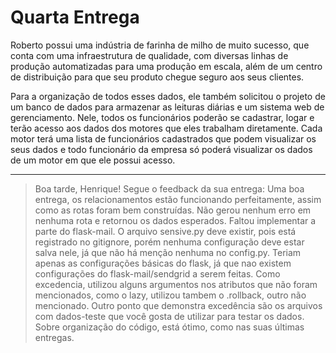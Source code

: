 # Quarta Entrega

Roberto possui uma indústria de farinha de milho de muito sucesso, que conta com uma infraestrutura de qualidade, com diversas linhas de produção automatizadas para uma produção em escala, além de um centro de distribuição para que seu produto chegue seguro aos seus clientes.

Para a organização de todos esses dados, ele também solicitou o projeto de um banco de dados para armazenar as leituras diárias e um sistema web de gerenciamento. Nele, todos os funcionários poderão se cadastrar, logar e terão acesso aos dados dos motores que eles trabalham diretamente. Cada motor terá uma lista de funcionários cadastrados que podem visualizar os seus dados e todo funcionário da empresa só poderá visualizar os dados de um motor em que ele possui acesso.
***
>Boa tarde, Henrique! Segue o feedback da sua entrega: Uma boa entrega, os relacionamentos estão funcionando perfeitamente, assim como as rotas foram bem construídas. Não gerou nenhum erro em nenhuma rota e retornou os dados esperados. Faltou implementar a parte do flask-mail. O arquivo sensive.py deve existir, pois está registrado no gitignore, porém nenhuma configuração deve estar salva nele, já que não há menção nenhuma no config.py. Teriam apenas as configurações básicas do flask, já que nao existem configurações do flask-mail/sendgrid a serem feitas. Como excedencia, utilizou alguns argumentos nos atributos que não foram mencionados, como o lazy, utilizou tambem o .rollback, outro não mencionado. Outro ponto que demonstra excedência são os arquivos com dados-teste que você gosta de utilizar para testar os dados. Sobre organização do código, está ótimo, como nas suas últimas entregas.